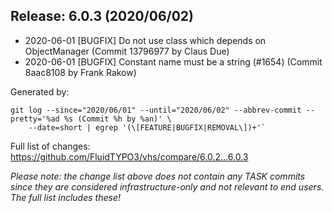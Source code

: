 ## Release: 6.0.3 (2020/06/02)

* 2020-06-01 [BUGFIX] Do not use class which depends on ObjectManager (Commit 13796977 by Claus Due)
* 2020-06-01 [BUGFIX] Constant name must be a string (#1654) (Commit 8aac8108 by Frank Rakow)

Generated by:

```
git log --since="2020/06/01" --until="2020/06/02" --abbrev-commit --pretty='%ad %s (Commit %h by %an)' \
    --date=short | egrep '(\[FEATURE|BUGFIX|REMOVAL\])+'`
```

Full list of changes: https://github.com/FluidTYPO3/vhs/compare/6.0.2...6.0.3

*Please note: the change list above does not contain any TASK commits since they are considered 
infrastructure-only and not relevant to end users. The full list includes these!*

